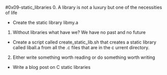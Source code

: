 #0x09-static_libraries
0. A library is not a luxury but one of the necessities of life
*  Create the static library libmy.a
1. Without libraries what have we? We have no past and no future
*  Create a script called create_static_lib.sh that creates a static library called liball.a from all the .c files that are in the c    urrent directory.
2. Either write something worth reading or do something worth writing
*  Write a blog post on C static libraries